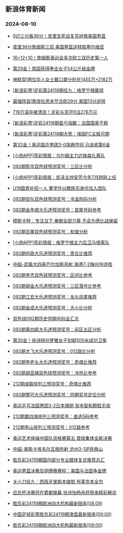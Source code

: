 ## 新浪体育新闻 
### 2024-08-10

+ [9记三分轰36分！库里生死战复苏拯救美国男篮](https://sports.sina.com.cn/basketball/nba/2024-08-09/doc-inchywqs6040290.shtml)

+ [库里36分詹姆斯三双 美国男篮逆转胜塞尔维亚](https://sports.sina.com.cn/basketball/nba/2024-08-09/doc-inchywqs6031958.shtml)

+ [16+12+10！詹姆斯奥运会多次砍三双历史第一人](https://sports.sina.com.cn/basketball/nba/2024-08-09/doc-inchywqn1064152.shtml)

+ [第29金！常园获得拳击女子54公斤级金牌](https://sports.sina.com.cn/others/boxing/2024-08-09/doc-inchywqp7837665.shtml)

+ [神默契!两位华人女士戴口罩分别兑1455万+2182万](https://sports.sina.com.cn/l/2024-08-09/doc-inchywqs6030621.shtml)

+ [[新浪彩票]足彩第24118期任九：格罗宁根赢球](https://sports.sina.com.cn/l/2024-08-09/doc-inchzawm7714666.shtml)

+ [最强阵容!詹库杜恩末节合砍29分 美国13分逆转](https://sports.sina.com.cn/basketball/nba/2024-08-09/doc-inchywqu2815969.shtml)

+ [719万滚存被清空！足彩头奖开6注276万元](https://sports.sina.com.cn/l/2024-08-09/doc-inchywqn1059733.shtml)

+ [[新浪彩票]足彩24118期盈亏指数：法国国奥不稳](https://sports.sina.com.cn/l/2024-08-09/doc-inchzawm7716687.shtml)

+ [[新浪彩票]足彩第24118期大势：埃因FC主胜可期](https://sports.sina.com.cn/l/2024-08-09/doc-inchzaws2708096.shtml)

+ [第32金！奥运国乒男团3-0瑞典夺冠 马龙收第6金](https://sports.sina.com.cn/others/pingpang/2024-08-09/doc-inciakrv7213991.shtml)

+ [[小炮APP]竞彩情报：乌尔姆主力边锋森扎离队](https://sports.sina.com.cn/l/2024-08-09/doc-inchzawq5985524.shtml)

+ [092期陈华双色球预测奖号：三区比分析](https://sports.sina.com.cn/l/2024-08-09/doc-inchzpnk5811821.shtml)

+ [[小炮APP]竞彩情报：凯泽主帅安芳今年7月刚刚上任](https://sports.sina.com.cn/l/2024-08-09/doc-inchzawm7762847.shtml)

+ [U19国青补招一人 董学升以教练员身份加入团队](https://sports.sina.com.cn/china/2024-08-09/doc-inchztuk2499136.shtml)

+ [092期安队双色球预测奖号：冷温热码分析](https://sports.sina.com.cn/l/2024-08-09/doc-inchzpne0826581.shtml)

+ [092期金年顺大乐透预测奖号：首尾号码参考](https://sports.sina.com.cn/l/2024-08-09/doc-inchzpnf7588658.shtml)

+ [穆斯卡特：专注当下 奉献全部力量 不会为德比战保留](https://sports.sina.com.cn/china/2024-08-09/doc-inchzawk0980707.shtml)

+ [092期百果双色球预测奖号：和值分析](https://sports.sina.com.cn/l/2024-08-09/doc-inchzpne0827215.shtml)

+ [[小炮APP]竞彩情报：格罗宁根主力后卫马塔离队](https://sports.sina.com.cn/l/2024-08-09/doc-inchzien5856908.shtml)

+ [092期何政大乐透预测奖号：质合比推荐](https://sports.sina.com.cn/l/2024-08-09/doc-inchzpnf7587770.shtml)

+ [中超-武磊大四喜巴尔加斯吊射 海港7-2梅州16连胜](https://sports.sina.com.cn/china/j/2024-08-09/doc-inciakry5439659.shtml)

+ [092期李杰双色球预测奖号：区间比参考](https://sports.sina.com.cn/l/2024-08-09/doc-inchzpnn2589808.shtml)

+ [092期胡金大乐透预测奖号：三区落号比参考](https://sports.sina.com.cn/l/2024-08-09/doc-inchzpnn2585555.shtml)

+ [092期江宏大乐透预测奖号：龙头凤尾推荐](https://sports.sina.com.cn/l/2024-08-09/doc-inchzpnf7588129.shtml)

+ [092期金成大乐透预测奖号：大小比分析](https://sports.sina.com.cn/l/2024-08-09/doc-inchzpnf7588272.shtml)

+ [双色球092期历史同期号码全汇总](https://sports.sina.com.cn/l/2024-08-09/doc-inchzpnn2580284.shtml)

+ [092期黄四郎大乐透预测奖号：前区五区分析](https://sports.sina.com.cn/l/2024-08-09/doc-inchzpnk5808450.shtml)

+ [第30金！徐诗晓孙梦雅女子划艇500米成功卫冕](https://sports.sina.com.cn/others/canoeing/2024-08-09/doc-inchzyae5650779.shtml)

+ [092期大飞大乐透预测奖号：012路比分析](https://sports.sina.com.cn/l/2024-08-09/doc-inchzpnf7587223.shtml)

+ [092期李老头大乐透预测奖号：奇偶比推荐](https://sports.sina.com.cn/l/2024-08-09/doc-inchzpnk5809390.shtml)

+ [092期胡亚楠双色球预测奖号：冷热比参考](https://sports.sina.com.cn/l/2024-08-09/doc-inchzpnk5813002.shtml)

+ [212期成毅排列三预测奖号：奇偶比推荐](https://sports.sina.com.cn/l/2024-08-09/doc-inchzpnk5799751.shtml)

+ [092期樊可大乐透预测奖号：同期奖号定位分析](https://sports.sina.com.cn/l/2024-08-09/doc-inchzpnf7587470.shtml)

+ [奥运乒乓法国男团3-2日本摘铜 张本智和颗粒无收](https://sports.sina.com.cn/others/pingpang/2024-08-09/doc-inchzxzy0657333.shtml)

+ [212期赢四海排列三预测奖号：直选5码参考](https://sports.sina.com.cn/l/2024-08-09/doc-inchzpnk5802311.shtml)

+ [212期李山排列三预测奖号：012路参考](https://sports.sina.com.cn/l/2024-08-09/doc-inchzpnk5801188.shtml)

+ [奥运艺术体操中国队资格赛第五 晋级集体全能决赛](https://sports.sina.com.cn/others/eurythmics/2024-08-09/doc-inciaeix7297624.shtml)

+ [中超-奥斯卡埃韦尔互相传射 沧州3-1逆转泰山](https://sports.sina.com.cn/china/j/2024-08-09/doc-inciaksa2217245.shtml)

+ [胜负彩24119期国内部分专业媒体复式推荐总汇](https://sports.sina.com.cn/l/2024-08-09/doc-inchzieq2660348.shtml)

+ [奥运男篮决赛及铜牌赛赛程：美国与法国争金牌](https://sports.sina.com.cn/basketball/nba/2024-08-09/doc-inciaeke2298984.shtml)

+ [关小刀任九：西班牙里斯本做胆 布莱克本全包](https://sports.sina.com.cn/l/2024-08-09/doc-inchztuc7495882.shtml)

+ [应氏杯决赛将在雾都揭幕 张诗怡杨舟将带来精彩解说](https://sports.sina.com.cn/go/2024-08-09/doc-inchziei7676384.shtml)

+ [胜负彩24119期欧洲四大机构最新赔率(08.09)](https://sports.sina.com.cn/l/2024-08-09/doc-inchzpnk5794418.shtml)

+ [中国足球彩票胜负彩24119期澳盘最新赔率(09:00)](https://sports.sina.com.cn/l/2024-08-09/doc-inchzpne0810429.shtml)

+ [胜负彩24119期欧洲四大机构最新赔率(09:00)](https://sports.sina.com.cn/l/2024-08-09/doc-inchzpnk5794418.shtml)

